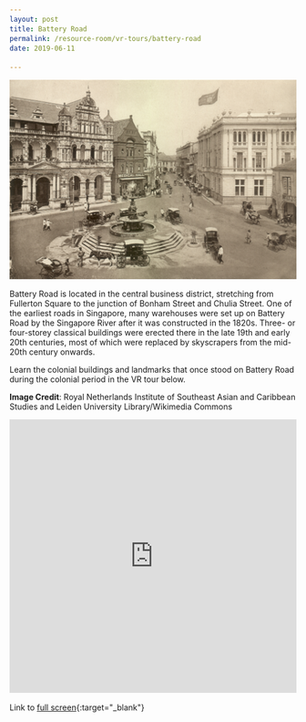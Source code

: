 ```yaml
---
layout: post
title: Battery Road
permalink: /resource-room/vr-tours/battery-road
date: 2019-06-11

---
```


![Banner for Battery Road VR Tour](/images/banner-vr-tours-battery-rd.jpeg)

Battery Road is located in the central business district, stretching from Fullerton Square to the junction of Bonham Street and Chulia Street. One of the earliest roads in Singapore, many warehouses were set up on Battery Road by the Singapore River after it was constructed in the 1820s. Three- or four-storey classical buildings were erected there in the late 19th and early 20th centuries, most of which were replaced by skyscrapers from the mid-20th century onwards.

Learn the colonial buildings and landmarks that once stood on Battery Road during the colonial period in the VR tour below.

**Image Credit**: Royal Netherlands Institute of Southeast Asian and Caribbean Studies and Leiden University Library/Wikimedia Commons

<iframe width="100%" height="480px" src="https://poly.google.com/view/4RomdORhJCO/embed?chrome=min" frameborder="0" style="border:none;" allowvr="yes" allow="vr; xr; accelerometer; magnetometer; gyroscope; autoplay;" allowfullscreen mozallowfullscreen="true" webkitallowfullscreen="true" onmousewheel="" ></iframe>

Link to [full screen](https://poly.google.com/u/1/view/4RomdORhJCO){:target="_blank"}
